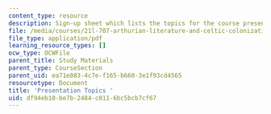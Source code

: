 ```yaml
---
content_type: resource
description: Sign-up sheet which lists the topics for the course presentation assignment.
file: /media/courses/21l-707-arthurian-literature-and-celtic-colonization-spring-2005/df94eb10be7b2484c0116bc5bcb7cf67_21l707_prese_top.pdf
file_type: application/pdf
learning_resource_types: []
ocw_type: OCWFile
parent_title: Study Materials
parent_type: CourseSection
parent_uid: ea71e083-4c7e-f165-b660-3e1f93cd4565
resourcetype: Document
title: 'Presentation Topics '
uid: df94eb10-be7b-2484-c011-6bc5bcb7cf67
---
```

